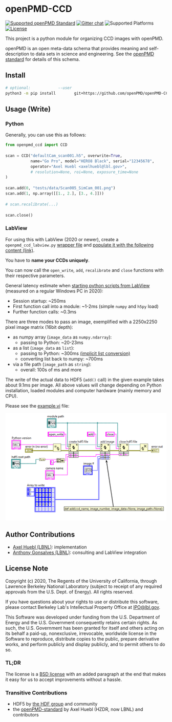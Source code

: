 # openPMD-CCD

[![Supported openPMD Standard](https://img.shields.io/badge/openPMD-1.0.0--1.1.0-blue)](https://github.com/openPMD/openPMD-standard/releases)
[![Gitter chat](https://img.shields.io/gitter/room/openPMD/Lobby)](https://gitter.im/openPMD/Lobby)
![Supported Platforms][api-platforms]
[![License](https://img.shields.io/badge/license-BSD--3--Clause--LBNL-blue)](LICENSE.txt)  

[api-platforms]: https://img.shields.io/badge/platforms-linux%20|%20osx%20|%20win-blue "Supported Platforms"

This project is a python module for organizing CCD images with openPMD.

openPMD is an open meta-data schema that provides meaning and self-description to data sets in science and engineering.
See the [openPMD standard](https://github.com/openPMD/openPMD-standard) for details of this schema.

## Install

```bash
# optional:            --user
python3 -m pip install        git+https://github.com/openPMD/openPMD-CCD.git
```


## Usage (Write)

### Python

Generally, you can use this as follows:
```py
from openpmd_ccd import CCD

scan = CCD("defaultCam_scan001.h5", overwrite=True,
           name="Go Pro", model="HERO8 Black", serial="12345678",
           operator="Axel Huebl <axelhuebl@lbl.gov>",
           # resolution=None, roi=None, exposure_time=None
)

scan.add(0, "tests/data/Scan005_SimCam_001.png")
scan.add(1, np.array([[1., 2.], [3., 4.]]))

# scan.recalibrate(...)

scan.close()
```

### LabView

For using this with LabView (2020 or newer), create a ``openpmd_ccd_labview.py`` [wrapper file](https://knowledge.ni.com/KnowledgeArticleDetails?id=kA00Z0000019UFmSAM&l=en-US) and [populate it with the following content (link)](openpmd_ccd_labview.py?raw=1).

You have to **name your CCDs uniquely**.

You can now call the ``open_write``, ``add``, ``recalibrate`` and ``close`` functions with their respective parameters.

General latency estimate when [starting python scripts from LabView](https://zone.ni.com/reference/en-XX/help/371361R-01/glang/python_node/) (measured on a regular Windows PC in 2020):

- Session startup: ~250ms
- First function call into a module: ~1-2ms (simple `numpy` and `h5py` load)
- Further function calls: ~0.3ms

There are three modes to pass an image, exemplified with a 2250x2250 pixel image matrix (16bit depth):
- as numpy array (`image_data` as `numpy.ndarray`):
  - passing to Python: ~20-23ms
- as a list (`image_data` as `list`):
  - passing to Python: ~300ms [(implicit list conversion)](https://twitter.com/axccl/status/1257537488148520962)
  - converting list back to numpy: ~700ms
- via a file path (`image_path` as `string`):
  - overall: 100s of ms and more

The write of the actual data to HDF5 (`add()` call) in the given example takes about 9.1ms per image.
All above values will change depending on Python installation, loaded modules and computer hardware (mainly memory and CPU).

Please see the [example.vi](labview/example.vi) file:

[![LabView example](labview/preview.png)](labview/example.vi)


## Author Contributions

- [Axel Huebl (LBNL)](https://github.com/ax3l): implementation
- [Anthony Gonsalves (LBNL)](https://atap.lbl.gov/division-leadership/atap-scientific-staff/): consulting and LabView integration


## License Note

Copyright (c) 2020, The Regents of the University of California, through Lawrence Berkeley National Laboratory (subject to receipt of any required approvals from the U.S. Dept. of Energy). All rights reserved.

If you have questions about your rights to use or distribute this software, please contact Berkeley Lab's Intellectual Property Office at IPO@lbl.gov.

This Software was developed under funding from the U.S. Department of Energy and the U.S. Government consequently retains certain rights.
As such, the U.S. Government has been granted for itself and others acting on its behalf a paid-up, nonexclusive, irrevocable, worldwide license in the Software to reproduce, distribute copies to the public, prepare derivative works, and perform publicly and display publicly, and to permit others to do so.

### TL;DR

The license is a [BSD license](https://spdx.org/licenses/BSD-3-Clause-LBNL.html) with an added paragraph at the end that makes it easy for us to accept improvements without a hassle.


### Transitive Contributions

- HDF5 by [the HDF group](https://www.hdfgroup.org/) and community
- the [openPMD-standard](https://github.com/openPMD/openPMD-standard) by Axel Huebl (HZDR, now LBNL) and contributors
